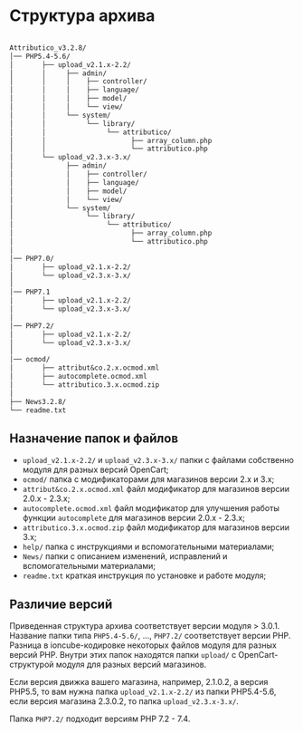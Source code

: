 ﻿---
sidebar_position: 1
---

# Структура архива

```markdown

Attributico_v3.2.8/
│── PHP5.4-5.6/
│       ├── upload_v2.1.x-2.2/
│       │     ├── admin/
│       │     │    ├── controller/
│       │     │    ├── language/
│       │     │    ├── model/
│       │     │    └── view/
│       │     └── system/
│       │          └── library/
│       │               └── attributico/
│       │                     ├── array_column.php
│       │                     └── attributico.php
│       └── upload_v2.3.x-3.x/
│             ├── admin/
│             │    ├── controller/
│             │    ├── language/
│             │    ├── model/
│             │    └── view/
│             └── system/
│                  └── library/
│                       └── attributico/
│                             ├── array_column.php
│                             └── attributico.php
│ 
│── PHP7.0/
│       ├── upload_v2.1.x-2.2/
│       └── upload_v2.3.x-3.x/ 
│
│── PHP7.1
│       ├── upload_v2.1.x-2.2/
│       └── upload_v2.3.x-3.x/
│ 
│── PHP7.2/
│       ├── upload_v2.1.x-2.2/
│       └── upload_v2.3.x-3.x/ 
│
│── ocmod/
│       ├── attribut&co.2.x.ocmod.xml
│       ├── autocomplete.ocmod.xml
│       └── attributico.3.x.ocmod.zip
│
├── News3.2.8/
└── readme.txt

```

## Назначение папок и файлов
  
- `upload_v2.1.x-2.2/` и `upload_v2.3.x-3.x/` папки с файлами собственно модуля для разных версий OpenCart;
- `ocmod/` папка с модификаторами для магазинов версии 2.x и 3.x;
- `attribut&co.2.x.ocmod.xml` файл модификатор для магазинов версии 2.0.x - 2.3.x;
- `autocomplete.ocmod.xml` файл модификатор для улучшения работы функции `autocomplete` для магазинов версии 2.0.x - 2.3.x;
- `attributico.3.x.ocmod.zip` файл модификатор для магазинов версии 3.x;
- `help/` папка с инструкциями и вспомогательными материалами;
- `News/` папки с описанием изменений, исправлений и вспомогательными материалами;
- `readme.txt` краткая инструкция по установке и работе модуля;

## Различие версий

Приведенная структура архива соответствует версии модуля \> 3.0.1. Название папки типа `PHP5.4-5.6/`, ..., `PHP7.2/` соответствует версии PHP. Разница в ioncube-кодировке некоторых файлов модуля для разных версий PHP. Внутри этих папок находятся папки `upload/` с OpenCart-структурой модуля для разных версий магазинов.

Если версия движка вашего магазина, например, 2.1.0.2, а версия PHP5.5, то вам нужна папка `upload_v2.1.x-2.2/` из папки PHP5.4-5.6, если версия магазина 2.3.0.2, то папка `upload_v2.3.x-3.x/`.

Папка `PHP7.2/` подходит версиям PHP 7.2 - 7.4.
